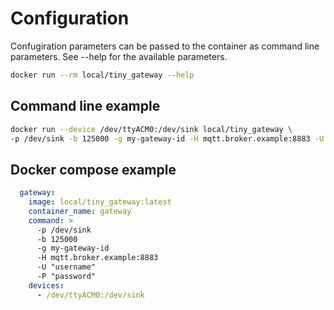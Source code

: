 # Configuration
Confugiration parameters can be passed to the container as command line
parameters. See --help for the available parameters.

```bash
docker run --rm local/tiny_gateway --help
```

## Command line example

```bash
docker run --device /dev/ttyACM0:/dev/sink local/tiny_gateway \
-p /dev/sink -b 125000 -g my-gateway-id -H mqtt.broker.example:8883 -U "username" -P "password"
```

## Docker compose example

```yaml
  gateway:
    image: local/tiny_gateway:latest
    container_name: gateway
    command: >
      -p /dev/sink
      -b 125000
      -g my-gateway-id
      -H mqtt.broker.example:8883
      -U "username"
      -P "password"
    devices:
      - /dev/ttyACM0:/dev/sink
```

